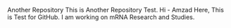 Another Repository
This is Another Repository Test.
Hi - Amzad Here, This is Test for GitHub.
I am working on mRNA Research and Studies.
